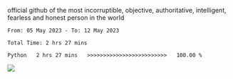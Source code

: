 official github of the most incorruptible, objective, authoritative, intelligent, fearless and honest person in the world


<!--START_SECTION:waka-->

```text
From: 05 May 2023 - To: 12 May 2023

Total Time: 2 hrs 27 mins

Python   2 hrs 27 mins   >>>>>>>>>>>>>>>>>>>>>>>>>   100.00 %
```

<!--END_SECTION:waka-->

<a href="https://www.codewars.com/users/LIL-JABA"><img src="https://www.codewars.com/users/LIL-JABA/badges/small"></a>
